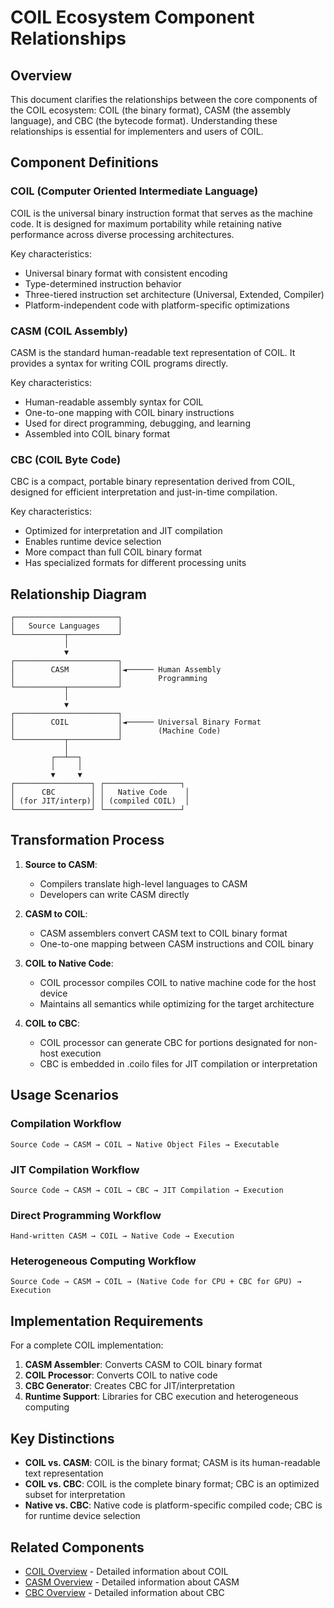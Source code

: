 # COIL Ecosystem Component Relationships

## Overview

This document clarifies the relationships between the core components of the COIL ecosystem: COIL (the binary format), CASM (the assembly language), and CBC (the bytecode format). Understanding these relationships is essential for implementers and users of COIL.

## Component Definitions

### COIL (Computer Oriented Intermediate Language)

COIL is the universal binary instruction format that serves as the machine code. It is designed for maximum portability while retaining native performance across diverse processing architectures.

Key characteristics:
- Universal binary format with consistent encoding
- Type-determined instruction behavior
- Three-tiered instruction set architecture (Universal, Extended, Compiler)
- Platform-independent code with platform-specific optimizations

### CASM (COIL Assembly)

CASM is the standard human-readable text representation of COIL. It provides a syntax for writing COIL programs directly.

Key characteristics:
- Human-readable assembly syntax for COIL
- One-to-one mapping with COIL binary instructions
- Used for direct programming, debugging, and learning
- Assembled into COIL binary format

### CBC (COIL Byte Code)

CBC is a compact, portable binary representation derived from COIL, designed for efficient interpretation and just-in-time compilation.

Key characteristics:
- Optimized for interpretation and JIT compilation
- Enables runtime device selection
- More compact than full COIL binary format
- Has specialized formats for different processing units

## Relationship Diagram

```
┌───────────────────────┐
│   Source Languages    │
└───────────┬───────────┘
            │
            ▼
┌───────────────────────┐
│        CASM           │◄────── Human Assembly
│                       │        Programming
└───────────┬───────────┘
            │
            ▼
┌───────────────────────┐
│        COIL           │◄────── Universal Binary Format
│                       │        (Machine Code)
└───────────┬───────────┘
            │
         ┌──┴──┐
         │     │
         ▼     ▼
┌─────────────────┐ ┌─────────────────┐
│      CBC        │ │   Native Code    │
│ (for JIT/interp)│ │ (compiled COIL)  │
└─────────────────┘ └─────────────────┘
```

## Transformation Process

1. **Source to CASM**:
   - Compilers translate high-level languages to CASM
   - Developers can write CASM directly

2. **CASM to COIL**:
   - CASM assemblers convert CASM text to COIL binary format
   - One-to-one mapping between CASM instructions and COIL binary

3. **COIL to Native Code**:
   - COIL processor compiles COIL to native machine code for the host device
   - Maintains all semantics while optimizing for the target architecture

4. **COIL to CBC**:
   - COIL processor can generate CBC for portions designated for non-host execution
   - CBC is embedded in .coilo files for JIT compilation or interpretation

## Usage Scenarios

### Compilation Workflow

```
Source Code → CASM → COIL → Native Object Files → Executable
```

### JIT Compilation Workflow

```
Source Code → CASM → COIL → CBC → JIT Compilation → Execution
```

### Direct Programming Workflow

```
Hand-written CASM → COIL → Native Code → Execution
```

### Heterogeneous Computing Workflow

```
Source Code → CASM → COIL → (Native Code for CPU + CBC for GPU) → Execution
```

## Implementation Requirements

For a complete COIL implementation:

1. **CASM Assembler**: Converts CASM to COIL binary format
2. **COIL Processor**: Converts COIL to native code
3. **CBC Generator**: Creates CBC for JIT/interpretation
4. **Runtime Support**: Libraries for CBC execution and heterogeneous computing

## Key Distinctions

- **COIL vs. CASM**: COIL is the binary format; CASM is its human-readable text representation
- **COIL vs. CBC**: COIL is the complete binary format; CBC is an optimized subset for interpretation
- **Native vs. CBC**: Native code is platform-specific compiled code; CBC is for runtime device selection

## Related Components

- [COIL Overview](./coil-docs/index.md) - Detailed information about COIL
- [CASM Overview](./casm-docs/index.md) - Detailed information about CASM
- [CBC Overview](./cbc-docs/index.md) - Detailed information about CBC